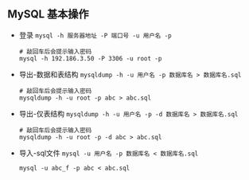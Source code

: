 ## MySQL 基本操作
- 登录 `mysql -h 服务器地址 -P 端口号 -u 用户名 -p`
    ```
    # 敲回车后会提示输入密码
    mysql -h 192.186.3.50 -P 3306 -u root -p
    ```
- 导出-数据和表结构 `mysqldump -h -u 用户名 -p 数据库名 > 数据库名.sql`
    ```
    # 敲回车后会提示输入密码
    mysqldump -h -u root -p abc > abc.sql
    ```
- 导出-仅表结构 `mysqldump -h -u 用户名 -p -d 数据库名 > 数据库名.sql`
    ```
    # 敲回车后会提示输入密码
    mysqldump -h -u root -p -d abc > abc.sql
    ```
- 导入-sql文件 `mysql -u 用户名 -p 数据库名 < 数据库名.sql`
    ```
    mysql -u abc_f -p abc < abc.sql
    ```
